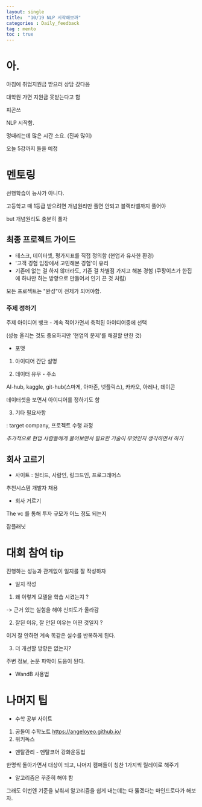 ```yaml
---
layout: single
title:  "10/19 NLP 시작해보까"
categories : Daily_feedback
tag : mento
toc : true
---
```





# 아.
아침에 취업지원금 받으러 상담 갔다옴

대학원 가면 지원금 못받는다고 함

피곤쓰

NLP 시작함.

멍때리는데 많은 시간 소요. (진짜 많이)

오늘 5강까지 들을 예정




# 멘토링

선행학습이 능사가 아니다.

고등학교 때 1등급 받으려면 개념원리만 풀면 안되고 블랙라벨까지 풀어야 

but 개념원리도 충분히 풀자

## 최종 프로젝트 가이드

+ 테스크, 데이터셋, 평가지표를 직접 정의함 (현업과 유사한 환경)
+ '고객 경험 입장에서 고민해본 경험'이 유리
+ 기존에 없는 걸 하지 않더라도, 기존 걸 차별점 가지고 해본 경험
(쿠팡이츠가 한집에 하나만 하는 방향으로 만들어서 인기 끈 것 처럼)

모든 프로젝트는 "완성"이 전제가 되어야함.

### 주제 정하기
주제 아이디어 뱅크 - 계속 적어가면서 축적된 아이디어중에 선택

(성능 올리는 것도 중요하지만 '현업의 문제'를 해결할 만한 것)

+ 포맷

1) 아이디어 간단 설명

2) 데이터 유무 - 주소

AI-hub, kaggle, git-hub(스마게, 아마존, 넷플릭스), 카카오, 아레나, 데이콘

데이터셋을 보면서 아이디어를 정하기도 함

3) 기타 필요사항

: target company, 프로젝트 수행 과정

*추가적으로 현업 사람들에게 물어보면서 필요한 기술이 무엇인지 생각하면서 하기*

## 회사 고르기

+ 사이트 : 원티드, 사람인, 링크드인, 프로그래머스

추천시스템 개발자 채용

+ 회사 거르기

The vc 를 통해 투자 규모가 어느 정도 되는지 

잡플래닛


# 대회 참여 tip

진행하는 성능과 관계없이 일지를 잘 작성하자

+ 일지 작성 

1) 왜 이렇게 모델을 학습 시켰는지 ?

-> 근거 있는 실험을 해야 신뢰도가 올라감

2) 잘된 이유, 잘 안된 이유는 어떤 것일지 ?

이거 잘 안하면 계속 똑같은 실수를 반복하게 된다.

3) 더 개선할 방향은 없는지? 

주변 정보, 논문 파악이 도움이 된다.




+ WandB 사용법



# 나머지 팁
+ 수학 공부 사이트

1) 공돌이 수학노트
https://angeloyeo.github.io/
2) 위키독스



+ 멘탈관리 - 멘탈코어 강화운동법

한명씩 돌아가면서 대상이 되고, 나머지 캠퍼들이 칭찬 1가지씩 릴레이로 해주기

+ 알고리즘은 꾸준히 해야 함 

그래도 이번엔 기준을 낮춰서 알고리즘을 쉽게 내는데는 다 뚫겠다는 마인드로다가 해보자.